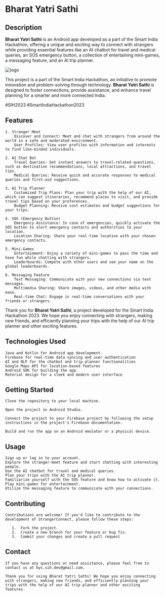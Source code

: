 # Bharat Yatri Sathi

## Description

**Bharat Yatri Sathi** is an Android app developed as a part of the Smart India Hackathon, offering a unique and exciting way to connect with strangers while providing essential features like an AI chatbot for travel and medical queries, an SOS emergency button, a collection of entertaining mini-games, a messaging feature, and an AI trip planner.

![logo](https://github.com/AnshGaur-dev/BYSGitProject/assets/94800583/1932028f-4f70-494f-a5b3-3013d06d03e8)

This project is a part of the Smart India Hackathon, an initiative to promote innovation and problem-solving through technology. **Bharat Yatri Sathi** is designed to foster connections, provide assistance, and enhance travel planning for a smarter and more connected India.

#SIH2023 #SmartIndiaHackathon2023

## Features

    1. Stranger Meet
        Discover and Connect: Meet and chat with strangers from around the world in a safe and moderated environment.
        User Profiles: View user profiles with information and interests to find like-minded individuals.
    
    2. AI Chat Bot
        Travel Queries: Get instant answers to travel-related questions, such as destination recommendations, local attractions, and travel tips.
        Medical Queries: Receive quick and accurate responses to medical queries and first-aid suggestions.
       
    3. AI Trip Planner
        Customized Trip Plans: Plan your trip with the help of our AI, which can suggest itineraries, recommend places to visit, and provide travel tips based on your preferences.
        Budget Planning: Receive cost estimates and budget suggestions for your trips.
    
    4. SOS (Emergency Button)
        Emergency Assistance: In case of emergencies, quickly activate the SOS button to alert emergency contacts and authorities to your location.
        Location Sharing: Share your real-time location with your chosen emergency contacts.
       
    5. Mini-Games
        Entertainment: Enjoy a variety of mini-games to pass the time and have fun while chatting with strangers.
        Leaderboards: Compete with other users and see your name on the global leaderboards.
       
    6. Messaging Feature
        Text Messaging: Communicate with your new connections via text messages.
        Multimedia Sharing: Share images, videos, and other media with ease.
        Real-time Chat: Engage in real-time conversations with your friends or strangers.

Thank you for **Bharat Yatri Sathi**, a project developed for the Smart India Hackathon 2023. We hope you enjoy connecting with strangers, making new friends, and efficiently planning your trips with the help of our AI trip planner and other exciting features.

   
## Technologies Used

    Java and Kotlin for Android app development. 
    Firebase for real-time data syncing and user authentication
    AI and NLP for the chatbot and trip planner functionalities
    Google Maps API for location-based features
    Android SDK for building the app.
    Material design for a sleek and modern user interface


## Getting Started

    Clone the repository to your local machine.
    
    Open the project in Android Studio.
    
    Connect the project to your Firebase project by following the setup instructions in the project's Firebase documentation.
    
    Build and run the app on an Android emulator or a physical device.


## Usage

    Sign up or log in to your account.
    Explore the stranger-meet feature and start chatting with interesting people.
    Use the AI chatbot for travel and medical queries.
    Plan your trips with the AI trip planner.
    Familiarize yourself with the SOS feature and know how to activate it.
    Play mini-games for entertainment.
    Utilize the messaging feature to communicate with your connections.


## Contributing

    Contributions are welcome! If you'd like to contribute to the development of StrangerConnect, please follow these steps:
        
       1.  Fork the project.
       2.  Create a new branch for your feature or bug fix.
       3.  Commit your changes and create a pull request

## Contact
    
    
    If you have any questions or need assistance, please feel free to contact us at bys.sih.dev@gmail.com.
    
    Thank you for using Bharat Yatri Sathi! We hope you enjoy connecting with strangers, making new friends, and efficiently planning your trips with the help of our AI trip planner and other exciting features.

      



